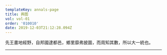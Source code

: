 ```yaml
---
templateKey: annals-page
title: 舆图
vol: vol-01
order: '010010'
date: 2019-12-03T21:12:28.094Z
---
```


先王畫地經野，自邦國逮都邑，鄉里靡弗披圖，而周知其數，所以大一統也。

---

